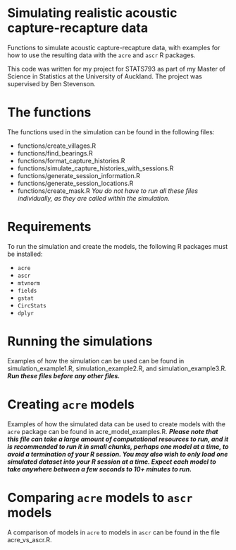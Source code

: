 # Simulating realistic acoustic capture-recapture data
Functions to simulate acoustic capture-recapture data, with examples for how to use the resulting data with the `acre` and `ascr` R packages.

This code was written for my project for STATS793 as part of my Master of Science in Statistics at the University of Auckland. The project was supervised by Ben Stevenson. 

# The functions
The functions used in the simulation can be found in the following files:
- functions/create_villages.R
- functions/find_bearings.R
- functions/format_capture_histories.R
- functions/simulate_capture_histories_with_sessions.R
- functions/generate_session_information.R
- functions/generate_session_locations.R
- functions/create_mask.R
*You do not have to run all these files individually, as they are called within the simulation.*

# Requirements
To run the simulation and create the models, the following R packages must be installed:
- `acre`
- `ascr`
- `mtvnorm`
- `fields`
- `gstat`
- `CircStats`
- `dplyr`

# Running the simulations
Examples of how the simulation can be used can be found in simulation_example1.R, simulation_example2.R, and simulation_example3.R. ***Run these files before any other files.***

# Creating `acre` models
Examples of how the simulated data can be used to create models with the `acre` package can be found in acre_model_examples.R. ***Please note that this file can take a large amount of computational resources to run, and it is recommended to run it in small chunks, perhaps one model at a time, to avoid a termination of your R session. You may also wish to only load one simulated dataset into your R session at a time. Expect each model to take anywhere between a few seconds to 10+ minutes to run.***

# Comparing `acre` models to `ascr` models
A comparison of models in `acre` to models in `ascr` can be found in the file acre_vs_ascr.R.

